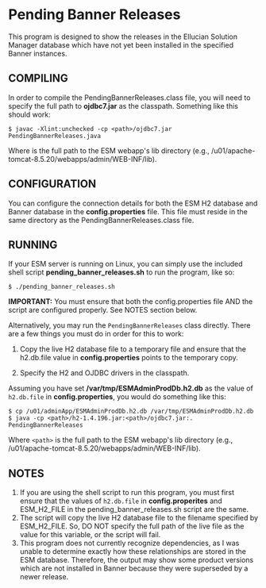# Pending Banner Releases

This program is designed to show the releases in the Ellucian Solution Manager database which have not 
yet been installed in the specified Banner instances.


## COMPILING
In order to compile the PendingBannerReleases.class file, you will need to
specify the full path to **ojdbc7.jar** as the classpath.  Something like this
should work: 

```
$ javac -Xlint:unchecked -cp <path>/ojdbc7.jar PendingBannerReleases.java
```

Where <path> is the full path to the ESM webapp's lib directory
(e.g., /u01/apache-tomcat-8.5.20/webapps/admin/WEB-INF/lib).

 

## CONFIGURATION
You can configure the connection details for both the ESM H2 database and Banner
database in the **config.properties** file.  This file must reside in the same
directory as the PendingBannerReleases.class file.


## RUNNING
If your ESM server is running on Linux, you can simply use the included shell
script **pending_banner_releases.sh** to run the program, like so:

```
$ ./pending_banner_releases.sh
```

**IMPORTANT:** You must ensure that both the config.properties file AND the script
are configured properly.  See NOTES section below.

Alternatively, you may run the `PendingBannerReleases` class directly.  There are
a few things you must do in order for this to work:

  1. Copy the live H2 database file to a temporary file and ensure that the
     h2.db.file value in **config.properties** points to the temporary copy.

  2. Specify the H2 and OJDBC drivers in the classpath.

Assuming you have set **/var/tmp/ESMAdminProdDb.h2.db** as the value of `h2.db.file`
in **config.properties**, you would do something like this:

```
$ cp /u01/adminApp/ESMAdminProdDb.h2.db /var/tmp/ESMAdminProdDb.h2.db
$ java -cp <path>/h2-1.4.196.jar:<path>/ojdbc7.jar:. PendingBannerReleases
```

Where `<path>` is the full path to the ESM webapp's lib directory
(e.g., /u01/apache-tomcat-8.5.20/webapps/admin/WEB-INF/lib).


## NOTES
1. If you are using the shell script to run this program, you must first ensure that the values of `h2.db.file` in **config.properites** and ESM_H2_FILE in the pending_banner_releases.sh script are the same.
2. The script will copy the live H2 database file to the filename specified by ESM_H2_FILE.  So, DO NOT specify the full path of the live file as the value for this variable, or the script will fail.
3. This program does not currently recognize dependencies, as I was unable to determine exactly how these relationships are stored in the ESM database.  Therefore, the output may show some product versions which are not installed in Banner because they were superseded by a newer release.
